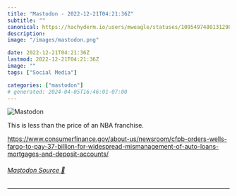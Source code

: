 ```yaml
---
title: "Mastodon - 2022-12-21T04:21:36Z"
subtitle: ""
canonical: https://hachyderm.io/users/mweagle/statuses/109549748013129096
description:
image: "/images/mastodon.png"

date: 2022-12-21T04:21:36Z
lastmod: 2022-12-21T04:21:36Z
image: ""
tags: ["Social Media"]

categories: ["mastodon"]
# generated: 2024-04-05T16:46:01-07:00
---
```

![Mastodon](/images/mastodon.png)

<p>This is less than the price of an NBA franchise.</p><p><a href="https://www.consumerfinance.gov/about-us/newsroom/cfpb-orders-wells-fargo-to-pay-37-billion-for-widespread-mismanagement-of-auto-loans-mortgages-and-deposit-accounts/" target="_blank" rel="nofollow noopener noreferrer" translate="no"><span class="invisible">https://www.</span><span class="ellipsis">consumerfinance.gov/about-us/n</span><span class="invisible">ewsroom/cfpb-orders-wells-fargo-to-pay-37-billion-for-widespread-mismanagement-of-auto-loans-mortgages-and-deposit-accounts/</span></a></p>


###### [Mastodon Source 🐘](https://hachyderm.io/@mweagle/109549748013129096)

___

